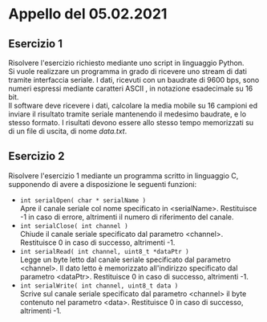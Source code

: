 # Appello del 05.02.2021

## Esercizio 1
Risolvere l'esercizio richiesto mediante uno script in linguaggio Python.<br/>
Si vuole realizzare un programma in grado di ricevere uno stream di dati tramite interfaccia seriale.
I dati, ricevuti con un baudrate di 9600 bps, sono numeri espressi mediante caratteri ASCII , in notazione esadecimale su 16 bit.<br/>
Il software deve ricevere i dati, calcolare la media mobile su 16 campioni ed inviare il risultato tramite seriale mantenendo il medesimo baudrate, e lo stesso formato.
I risultati devono essere allo stesso tempo memorizzati su di un file di uscita, di nome *data.txt*.

## Esercizio 2
Risolvere l'esercizio 1 mediante un programma scritto in linguaggio C, supponendo di avere a disposizione le seguenti funzioni:
- `int serialOpen( char * serialName )`<br/>
Apre il canale seriale col nome specificato in \<serialName\>.
Restituisce -1 in caso di errore, altrimenti il numero di riferimento del canale.
- `int serialClose( int channel )`<br/>
Chiude il canale seriale specificato dal parametro \<channel\>.
Restituisce 0 in caso di successo, altrimenti -1.
- `int serialRead( int channel, uint8_t *dataPtr )`<br/>
Legge un byte letto dal canale seriale specificato dal parametro \<channel\>.
Il dato letto è memorizzato all'indirizzo specificato dal parametro \<dataPtr\>.
Restituisce 0 in caso di successo, altrimenti -1.
- `int serialWrite( int channel, uint8_t data )`<br/>
Scrive sul canale seriale specificato dal parametro \<channel\> il byte contenuto nel parametro \<data\>.
Restituisce 0 in caso di successo, altrimenti -1.
